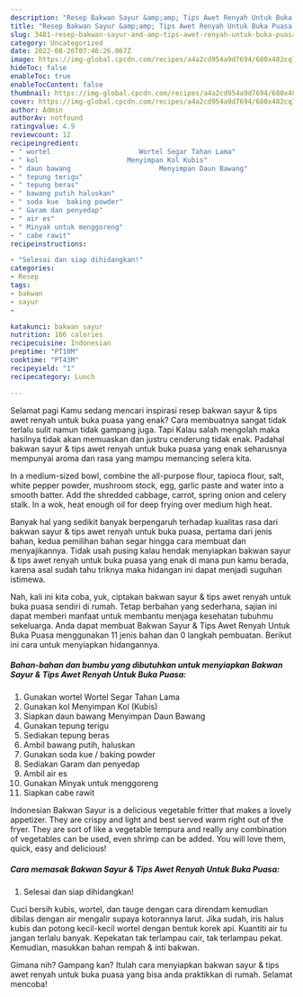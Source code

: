 ```yaml
---
description: "Resep Bakwan Sayur &amp;amp; Tips Awet Renyah Untuk Buka Puasa yang Enak Banget, Buat Buka Puasa Enak"
title: "Resep Bakwan Sayur &amp;amp; Tips Awet Renyah Untuk Buka Puasa yang Enak Banget, Buat Buka Puasa Enak"
slug: 3481-resep-bakwan-sayur-and-amp-tips-awet-renyah-untuk-buka-puasa-yang-enak-banget-buat-buka-puasa-enak
category: Uncategorized
date: 2022-08-26T07:46:26.067Z
image: https://img-global.cpcdn.com/recipes/a4a2cd954a9d7694/680x482cq70/bakwan-sayur-tips-awet-renyah-untuk-buka-puasa-foto-resep-utama.jpg
hideToc: false
enableToc: true
enableTocContent: false
thumbnail: https://img-global.cpcdn.com/recipes/a4a2cd954a9d7694/680x482cq70/bakwan-sayur-tips-awet-renyah-untuk-buka-puasa-foto-resep-utama.jpg
cover: https://img-global.cpcdn.com/recipes/a4a2cd954a9d7694/680x482cq70/bakwan-sayur-tips-awet-renyah-untuk-buka-puasa-foto-resep-utama.jpg
author: Admin
authorAv: notfound
ratingvalue: 4.9
reviewcount: 12
recipeingredient:
- " wortel                      Wortel Segar Tahan Lama"
- " kol                      Menyimpan Kol Kubis"
- " daun bawang                      Menyimpan Daun Bawang"
- " tepung terigu"
- " tepung beras"
- " bawang putih haluskan"
- " soda kue  baking powder"
- " Garam dan penyedap"
- " air es"
- " Minyak untuk menggoreng"
- " cabe rawit"
recipeinstructions:

- "Selesai dan siap dihidangkan!"
categories:
- Resep
tags:
- bakwan
- sayur
- 

katakunci: bakwan sayur  
nutrition: 166 calories
recipecuisine: Indonesian
preptime: "PT10M"
cooktime: "PT43M"
recipeyield: "1"
recipecategory: Lunch

---
```



Selamat pagi Kamu sedang mencari inspirasi resep bakwan sayur &amp; tips awet renyah untuk buka puasa yang enak? Cara membuatnya sangat tidak terlalu sulit namun tidak gampang juga. Tapi Kalau salah mengolah maka hasilnya tidak akan memuaskan dan justru cenderung tidak enak. Padahal bakwan sayur &amp; tips awet renyah untuk buka puasa yang enak seharusnya mempunyai aroma dan rasa yang mampu memancing selera kita.


In a medium-sized bowl, combine the all-purpose flour, tapioca flour, salt, white pepper powder, mushroom stock, egg, garlic paste and water into a smooth batter. Add the shredded cabbage, carrot, spring onion and celery stalk. In a wok, heat enough oil for deep frying over medium high heat.

Banyak hal yang sedikit banyak berpengaruh terhadap kualitas rasa dari bakwan sayur &amp; tips awet renyah untuk buka puasa, pertama dari jenis bahan, kedua pemilihan bahan segar hingga cara membuat dan menyajikannya. Tidak usah pusing kalau hendak menyiapkan bakwan sayur &amp; tips awet renyah untuk buka puasa yang enak di mana pun kamu berada, karena asal sudah tahu triknya maka hidangan ini dapat menjadi suguhan istimewa.


Nah, kali ini kita coba, yuk, ciptakan bakwan sayur &amp; tips awet renyah untuk buka puasa sendiri di rumah. Tetap berbahan yang sederhana, sajian ini dapat memberi manfaat untuk membantu menjaga kesehatan tubuhmu sekeluarga. Anda dapat membuat Bakwan Sayur &amp; Tips Awet Renyah Untuk Buka Puasa menggunakan 11 jenis bahan dan 0 langkah pembuatan. Berikut ini cara untuk menyiapkan hidangannya.

<!--inarticleads1-->

##### Bahan-bahan dan bumbu yang dibutuhkan untuk menyiapkan Bakwan Sayur &amp; Tips Awet Renyah Untuk Buka Puasa:

1. Gunakan  wortel                      Wortel Segar Tahan Lama
1. Gunakan  kol                      Menyimpan Kol (Kubis)
1. Siapkan  daun bawang                      Menyimpan Daun Bawang
1. Gunakan  tepung terigu
1. Sediakan  tepung beras
1. Ambil  bawang putih, haluskan
1. Gunakan  soda kue / baking powder
1. Sediakan  Garam dan penyedap
1. Ambil  air es
1. Gunakan  Minyak untuk menggoreng
1. Siapkan  cabe rawit


Indonesian Bakwan Sayur is a delicious vegetable fritter that makes a lovely appetizer. They are crispy and light and best served warm right out of the fryer. They are sort of like a vegetable tempura and really any combination of vegetables can be used, even shrimp can be added. You will love them, quick, easy and delicious! 

<!--inarticleads2-->

##### Cara memasak Bakwan Sayur &amp; Tips Awet Renyah Untuk Buka Puasa:


1. Selesai dan siap dihidangkan!

Cuci bersih kubis, wortel, dan tauge dengan cara direndam kemudian dibilas dengan air mengalir supaya kotorannya larut. Jika sudah, iris halus kubis dan potong kecil-kecil wortel dengan bentuk korek api. Kuantiti air tu jangan terlalu banyak. Kepekatan tak terlampau cair, tak terlampau pekat. Kemudian, masukkan bahan rempah &amp; inti bakwan. 

Gimana nih? Gampang kan? Itulah cara menyiapkan bakwan sayur &amp; tips awet renyah untuk buka puasa yang bisa anda praktikkan di rumah. Selamat mencoba!
